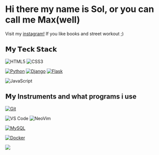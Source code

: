 # Hi there my name is Sol, or you can call me Max(well)
Visit my [instagram!](https://instagram.com/entropax)
If you like books and street workout ;)
<!--
- 🌐 Visit my [porfolio website](https://pr2tik1.github.io/) for complete background and contact.
- 👋 My personal [blog](https://pr2tik1.github.io/blog/)
- ✍️ [Medium Profile](https://pr2tik1.medium.com/)
![visitors](https://visitor-badge.glitch.me/badge?page_id=entropax&left_color=green&right_color=red)
-->

<!--
- 🔭 I’m currently working on SUPER SECRT PROJECT!
- 🌱 I’m currently learning ...
- 💬 Ask me about ...
-->

## 𝗠𝘆 𝗧𝗲𝗰𝗸 𝗦𝘁𝗮𝗰𝗸
![HTML5](https://img.shields.io/badge/-HTML5-%23E44D27?style=flat-square&logo=html5&logoColor=ffffff)
![CSS3](https://img.shields.io/badge/-CSS3-%231572B6?style=flat-square&logo=css3)

[![Python](https://img.shields.io/badge/-Python-aba637?style=flat-square&logo=python&logoColor=ffffff)](https://www.python.org/)
[![Django](https://img.shields.io/badge/-Django-092E20?style=flat-square&logo=Django&logoColor=ffffff)](https://www.djangoproject.com/)
[![Flask](https://img.shields.io/badge/-Flask-000000?style=flat-square&logo=Flask&logoColor=ffffff)](https://flask.palletsprojects.com/)

![JavaScript](https://img.shields.io/badge/-JavaScript-%23F7DF1C?style=flat-square&logo=javascript&logoColor=000000&labelColor=%23F7DF1C&color=%23FFCE5A)
<!--
![Less](https://img.shields.io/badge/-Less-%231d365d?style=flat-square&logo=less&logoColor=ffffff)
![Sass](https://img.shields.io/badge/-Sass-%23CC6699?style=flat-square&logo=sass&logoColor=ffffff)
-->
## 𝗠𝘆 Instruments and what programs i use
[![Git](https://img.shields.io/badge/-Git-%23F05032?style=flat-square&logo=git&logoColor=%23ffffff)](https://git-scm.com/)
<!--![GitLab](https://img.shields.io/badge/-GitLab-FCA121?style=flat-square&logo=gitlab)-->

![VS Code](https://img.shields.io/badge/-VSCode-%23007ACC?style=flat-square&logo=visual-studio-code)
![NeoVim](https://img.shields.io/badge/-VSCode-%23007ACC?style=flat-square&logo=neovim)

<!--[![Redis](https://img.shields.io/badge/-Redis-DC382D?style=flat-square&logo=Redis&logoColor=ffffff)](https://redis.io/)-->
[![MySQL](https://img.shields.io/badge/-MySQL-4479A1?style=flat-square&logo=MySQL&logoColor=ffffff)](https://www.mysql.com/)
<!--[![Elasticsearch](https://img.shields.io/badge/-Elasticsearch-005571?style=flat-square&logo=Elasticsearch&logoColor=ffffff)](https://www.elastic.co/)
-->
[![Docker](https://img.shields.io/badge/-Docker-2496ED?style=flat-square&logo=docker&logoColor=ffffff)](https://www.docker.com/)
<!--[![Kubernetes](https://img.shields.io/badge/-Kubernetes-326CE5?style=flat-square&logo=Kubernetes&logoColor=ffffff)](https://kubernetes.io/)-->



<a href=#><img src="contributions.svg"></a>
<!--
<p align="center"> 
  Visitor count<br>
  <img src="https://profile-counter.glitch.me/entropax/count.svg" />
</p>
-->
